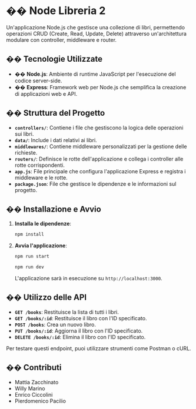 # �� Node Libreria 2

Un'applicazione Node.js che gestisce una collezione di libri, permettendo operazioni CRUD (Create, Read, Update, Delete) attraverso un'architettura modulare con controller, middleware e router.

## ��️ Tecnologie Utilizzate

- �� **Node.js**: Ambiente di runtime JavaScript per l'esecuzione del codice server-side.
- �� **Express**: Framework web per Node.js che semplifica la creazione di applicazioni web e API.

## �� Struttura del Progetto

- **`controllers/`**: Contiene i file che gestiscono la logica delle operazioni sui libri.
- **`data/`**: Include i dati relativi ai libri.
- **`middlewares/`**: Contiene middleware personalizzati per la gestione delle richieste.
- **`routers/`**: Definisce le rotte dell'applicazione e collega i controller alle rotte corrispondenti.
- **`app.js`**: File principale che configura l'applicazione Express e registra i middleware e le rotte.
- **`package.json`**: File che gestisce le dipendenze e le informazioni sul progetto.

## �� Installazione e Avvio

1. **Installa le dipendenze**:

   ```bash
   npm install
   ```

2. **Avvia l'applicazione**:

   ```bash
   npm run start
   ```

   ```bash
   npm run dev
   ```

   L'applicazione sarà in esecuzione su `http://localhost:3000`.

## �� Utilizzo delle API

- **`GET /books`**: Restituisce la lista di tutti i libri.
- **`GET /books/:id`**: Restituisce il libro con l'ID specificato.
- **`POST /books`**: Crea un nuovo libro.
- **`PUT /books/:id`**: Aggiorna il libro con l'ID specificato.
- **`DELETE /books/:id`**: Elimina il libro con l'ID specificato.

Per testare questi endpoint, puoi utilizzare strumenti come Postman o cURL.

## �� Contributi

- Mattia Zacchinato
- Willy Marino
- Enrico Ciccolini
- Pierdomenico Pacilio